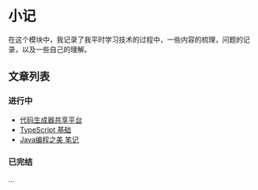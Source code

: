 # 小记
在这个模块中，我记录了我平时学习技术的过程中，一些内容的梳理，问题的记录，以及一些自己的理解。
## 文章列表
### 进行中
- [代码生成器共享平台](001_代码生成器共享平台)
- [TypeScript 基础](002_TypeScript%20基础.md)
- [Java编程之美 笔记](003_Java编程之美%20笔记.md)
### 已完结
...
